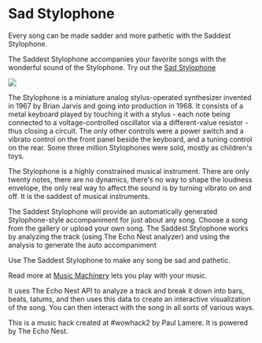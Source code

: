 # Sad Stylophone

Every song can be made sadder and more pathetic with the Saddest Stylophone.

The Saddest Stylophone accompanies your favorite songs with the wonderful sound of
the Stylophone.  Try out the [Sad Stylophone](http://static.echonest.com/stylophone/index.html "")


<img src='http://static.echonest.com/stylophone/images/stylophone1_800w.jpg'>


The Stylophone is a miniature analog stylus-operated synthesizer
invented in 1967 by Brian Jarvis and going into production in 1968.
It consists of a metal keyboard played by touching it with a stylus -
each note being connected to a voltage-controlled oscillator via
a different-value resistor - thus closing a circuit. The only other
controls were a power switch and a vibrato control on the front
panel beside the keyboard, and a tuning control on the rear. Some
three million Stylophones were sold, mostly as children's toys.

The Stylophone is a highly constrained musical instrument. There
are only twenty notes, there are no dynamics, there's no way to
shape the loudness envelope, the only real way to affect the sound
is by turning vibrato on and off. It is the saddest of musical
instruments.

The Saddest Stylophone will provide an automatically generated
Stylophone-style accompaniment for just about any song. Choose a
song from the gallery or upload your own song. The Saddest Stylophone
works by analyzing the track (using The Echo Nest analyzer) and
using the analysis to generate the auto accompaniment

Use The Saddest Stylophone to make any song be sad and pathetic.

Read more at <a href="http://musicmachinery.com">Music Machinery</a>
lets you play with your music.

It uses The Echo Nest API to analyze a track and break it down into
bars, beats, tatums, and then uses this data to create an interactive
visualization of the song. You can then interact with the song in
all sorts of various ways.

This is a music hack created at #wowhack2</a> by Paul Lamere. It is powered by The Echo Nest.

